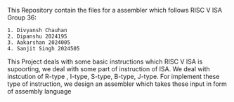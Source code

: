 This Repository contain the files for a assembler which follows RISC V ISA 
Group 36:

    1. Divyansh Chauhan
    2. Dipanshu 2024195
    3. Aakarshan 2024005
    4. Sanjit Singh 2024505
This Project deals with some basic instructions which RISC V ISA is supoorting, we deal with some part of instruction of ISA.
We deal with instcution of R-type , I-type, S-type, B-type, J-type. For implement these type of instruction, we design an assembler which takes these input in form of assembly language
